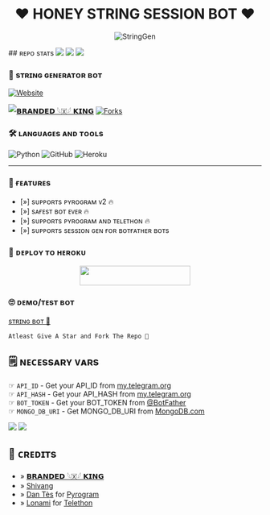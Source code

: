 <h1 align="center"><b>❤️ HONEY STRING SESSION BOT ❤️</b></h1>
<p align="center">
  <img src="https://graph.org/file/f9ebd7504192566ec5dc4.jpg" alt="StringGen">
</p>
## ʀᴇᴘᴏ sᴛᴀᴛs
<a href="https://github.com/WCGKING/STRING-SESSION"><img src="https://github-readme-stats.vercel.app/api/pin/?username=WCGKING&repo=STRING-SESSION&theme=chartreuse-dark"></a>

<img src="https://user-images.githubusercontent.com/73097560/115834477-dbab4500-a447-11eb-908a-139a6edaec5c.gif">
<img src="https://user-images.githubusercontent.com/73097560/115834477-dbab4500-a447-11eb-908a-139a6edaec5c.gif">


### 🥵 sᴛʀɪɴɢ ɢᴇɴᴇʀᴀᴛᴏʀ ʙᴏᴛ
  <a href="https://github.com/WCGKING"><img alt="Website" src="https://img.shields.io/badge/𝗕𝗥𝗔𝗡𝗗𝗘𝗗 𓆩🇽𓆪 𝗞𝗜𝗡𝗚"></a>
 
[![𝗕𝗥𝗔𝗡𝗗𝗘𝗗 𓆩🇽𓆪 𝗞𝗜𝗡𝗚](https://img.shields.io/github.com/Honeyxslayer/STRING-SESSION?style=social)](https://github.com/WCGKING/STRING-SESSION/stargazers)
  [![Forks](https://img.shields.io/github/forks/WCGKING/STRING-SESSION?style=social)](https://github.com/WCGKING/STRING-SESSION/fork)

### 🛠️ ʟᴀɴɢᴜᴀɢᴇs ᴀɴᴅ ᴛᴏᴏʟs

  ![Python](https://img.shields.io/badge/Python-3776AB?style=for-the-badge&logo=python&logoColor=white)
  ![GitHub](https://img.shields.io/badge/GitHub-100000?style=for-the-badge&logo=github&logoColor=white)
  ![Heroku](https://img.shields.io/badge/Heroku-430098?style=for-the-badge&logo=heroku&logoColor=white)

----
 
### 🤤 ғᴇᴀᴛᴜʀᴇs

- [»] sᴜᴩᴩᴏʀᴛs ᴩʏʀᴏɢʀᴀᴍ ᴠ2 🔥
- [»] sᴀғᴇsᴛ ʙᴏᴛ ᴇᴠᴇʀ 🔥
- [»] sᴜᴩᴩᴏʀᴛs ᴩʏʀᴏɢʀᴀᴍ ᴀɴᴅ ᴛᴇʟᴇᴛʜᴏɴ 🔥
- [»] sᴜᴩᴩᴏʀᴛs sᴇssɪᴏɴ ɢᴇɴ ғᴏʀ ʙᴏᴛғᴀᴛʜᴇʀ ʙᴏᴛs

### 🚀 ᴅᴇᴘʟᴏʏ ᴛᴏ ʜᴇʀᴏᴋᴜ
  
  <p align="center"><a href="https://dashboard.heroku.com/new?template=https://github.com/Honeyxslayer/STRING-SESSION"> <img src="https://img.shields.io/badge/Deploy%20To%20Heroku-black?style=for-the-badge&logo=heroku" width="220" height="38.45"/></a></p>



### 🙄 ᴅᴇᴍᴏ/ᴛᴇsᴛ ʙᴏᴛ
  
  [sᴛʀɪɴɢ ʙᴏᴛ 🍑](https://telegram.me/Honey_stringgenbot)

```
Atleast Give A Star and Fork The Repo 🖤
```

## 🗒️ ɴᴇᴄᴇssᴀʀʏ ᴠᴀʀs

☞ `API_ID` - Get your API_ID from [my.telegram.org](https://my.telegram.org/apps)<br>
☞ `API_HASH` - Get your API_HASH from [my.telegram.org](https://my.telegram.org/apps)<br>
☞ `BOT_TOKEN` - Get your BOT_TOKEN from [@BotFather](https://t.me/BotFather)<br>
☞ `MONGO_DB_URI` - Get MONGO_DB_URI from [MongoDB.com](https://cloud.mongodb.com)<br>


<img src="https://user-images.githubusercontent.com/73097560/115834477-dbab4500-a447-11eb-908a-139a6edaec5c.gif">
<img src="https://user-images.githubusercontent.com/73097560/115834477-dbab4500-a447-11eb-908a-139a6edaec5c.gif">


## 💖 ᴄʀᴇᴅɪᴛs
- » [𝗕𝗥𝗔𝗡𝗗𝗘𝗗 𓆩🇽𓆪 𝗞𝗜𝗡𝗚](https://github.com/WCGKING)
- » [Shivang](https://github.com/ShivangKakkar)
- » [Dan Tès](https://github.com/delivrance) for [Pyrogram](https://github.com/pyrogram/pyrogram)
- » [Lonami](https://github.com/LonamiWebs) for [Telethon](https://github.com/LonamiWebs/Telethon)
